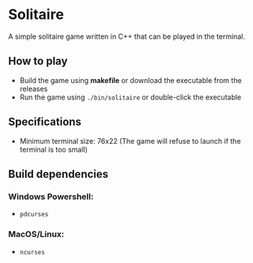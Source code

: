 # Solitaire
A simple solitaire game written in C++ that can be played in the terminal.

## How to play
- Build the game using **makefile** or download the executable from the releases
- Run the game using `./bin/solitaire` or double-click the executable

## Specifications
- Minimum terminal size: 76x22 (The game will refuse to launch if the terminal is too small)

## Build dependencies
### Windows Powershell:
- `pdcurses`
### MacOS/Linux:
- `ncurses`